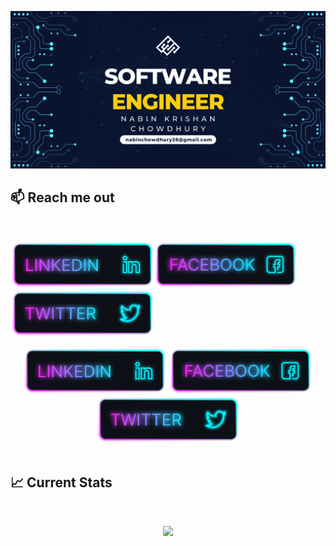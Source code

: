 ![I am a Junior Front-end developer. ](https://github.com/Nabinchowdhury/Nabinchowdhury/blob/main/images/Github%20Banner.png)


## :mailbox: Reach me out

<br />

[<img height="75" src="https://github.com/Nabinchowdhury/Nabinchowdhury/blob/main/images/icons/Linkedin.png">](https://www.linkedin.com/in/nabin-krishan-chowdhury-88a406235/)[<img height="75" src="https://github.com/Nabinchowdhury/Nabinchowdhury/blob/main/images/icons/Facebook.png">](https://www.facebook.com/nabin.ron)[<img height="75" src="https://github.com/Nabinchowdhury/Nabinchowdhury/blob/main/images/icons/Twitter.png">](https://twitter.com/NK_Chowdhury1)

<div align="center"><a href="https://www.linkedin.com/in/nabin-krishan-chowdhury-88a406235/"><img height="75" src="https://github.com/Nabinchowdhury/Nabinchowdhury/blob/main/images/icons/Linkedin.png"></a>
<a href="https://www.linkedin.com/in/nabin-krishan-chowdhury-88a406235/"><img height="75" src="https://github.com/Nabinchowdhury/Nabinchowdhury/blob/main/images/icons/Facebook.png"></a>
<a href="https://www.linkedin.com/in/nabin-krishan-chowdhury-88a406235/"><img height="75" src="https://github.com/Nabinchowdhury/Nabinchowdhury/blob/main/images/icons/Twitter.png"></a></div>
<br />

## :chart_with_upwards_trend: Current Stats

<br />
<p align="center">
  <img width="60%" src="https://github-readme-streak-stats.herokuapp.com?user=Nabinchowdhury&theme=ads-juicy-fresh" />
</p>